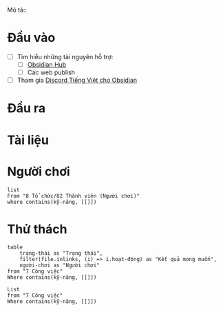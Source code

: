 Mô tả::
# Đầu vào
- [ ] Tìm hiểu những tài nguyên hỗ trợ: 
	- [ ] [Obsidian Hub](https://publish.obsidian.md/hub/00+-+Start+here "00 - Start here - Obsidian Hub - Obsidian Publish")
	- [ ] Các web publish
- [ ] Tham gia [Discord Tiếng Việt cho Obsidian](https://discord.gg/obsidianmd)
# Đầu ra
# Tài liệu

# Người chơi
```dataview
list
From "8 Tổ chức/82 Thành viên (Người chơi)" 
where contains(kỹ-năng, [[]])
```

# Thử thách
```dataview
table 
	trạng-thái as "Trạng thái", 
	filter(file.inlinks, (i) => i.hoạt-động) as "Kết quả mong muốn",
	người-chơi as "Người chơi"
from "7 Công việc"
Where contains(kỹ-năng, [[]])
```
```dataview 
List
from "7 Công việc"
Where contains(kỹ-năng, [[]])
```
